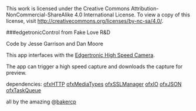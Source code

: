 This work is licensed under the Creative Commons Attribution-NonCommercial-ShareAlike 4.0 International License. To view a copy of this license, visit http://creativecommons.org/licenses/by-nc-sa/4.0/.

###edgetronicControl from  Fake Love R&D

Code by Jesse Garrison and Dan Moore

This app interfaces with the [Edgertronic High Speed Camera](http://edgertronic.com/).

The app can trigger a high speed capture and downloads the capture for preview.

dependencies:
   [ofxHTTP](https://github.com/bakercp/ofxHTTP)
   [ofxMediaTypes](https://github.com/bakercp/ofxMediaTypes)
   [ofxSSLManager](https://github.com/bakercp/ofxSSLManager)
   [ofxIO](https://github.com/bakercp/ofxIO)
   [ofxJSON](https://github.com/bakercp/ofxJSON)
   [ofxTaskQueue](https://github.com/bakercp/ofxTaskQueue)

all by the amazing @[bakercp](https://github.com/bakercp/)
